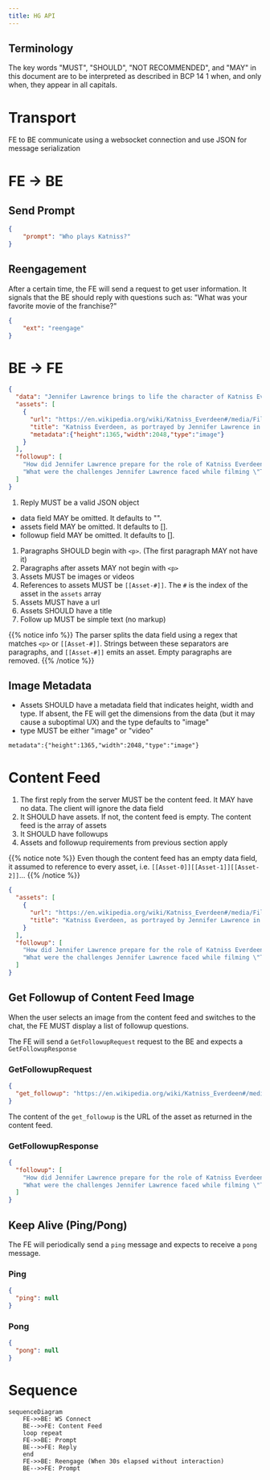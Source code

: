 ```yaml
---
title: HG API
---
```


## Terminology

The key words "MUST", "SHOULD", "NOT RECOMMENDED", and "MAY" in this document are to be interpreted as described in BCP 14 1 when, and only when, they appear in all capitals.

# Transport

FE to BE communicate using a websocket connection
and use JSON for message serialization

# FE -> BE

## Send Prompt

```json
{
    "prompt": "Who plays Katniss?"
}
```

## Reengagement

After a certain time, the FE will send a request
to get user information. It signals that the BE
should reply with questions such as: "What was
your favorite movie of the franchise?"

```json
{
    "ext": "reengage"
}
```

# BE -> FE

```json
{
  "data": "Jennifer Lawrence brings to life the character of Katniss Everdeen in \"The Hunger Games\" film series, captivating audiences with her powerful portrayal. Known for her resilience and sharp survival skills, Katniss becomes a symbol of hope and rebellion against oppression. Lawrence's performance has been pivotal, earning acclaim for her depth and authenticity in the role.<p>[[Asset-0]]<p>Preparing for Katniss required Lawrence to undergo intense physical training and archery lessons, immersing herself in the character's world. This preparation helped her convincingly navigate the physical and emotional landscapes of the dystopian setting, from the perilous Hunger Games arena to the complexities of her relationships.<p>Jennifer Lawrence's role as Katniss Everdeen not only showcased her acting range but also significantly boosted her career, establishing her as a leading actress in Hollywood. Her portrayal resonates with fans for its strength and vulnerability, making Katniss a memorable and inspiring character.",
  "assets": [
    {
      "url": "https://en.wikipedia.org/wiki/Katniss_Everdeen#/media/File:Katniss_Everdeen.jpg",
      "title": "Katniss Everdeen, as portrayed by Jennifer Lawrence in the film the Hunger Games",
      "metadata":{"height":1365,"width":2048,"type":"image"}
    }
  ],
  "followup": [
    "How did Jennifer Lawrence prepare for the role of Katniss Everdeen?",
    "What were the challenges Jennifer Lawrence faced while filming \"The Hunger Games\"?"
  ]
}
```

1. Reply MUST be a valid JSON object
  - data field MAY be omitted. It defaults to "".
  - assets field MAY be omitted. It defaults to [].
  - followup field MAY be omitted. It defaults to [].
1. Paragraphs SHOULD begin with `<p>`. (The first paragraph MAY not have it)
1. Paragraphs after assets MAY not begin with `<p>`
1. Assets MUST be images or videos
1. References to assets MUST be `[[Asset-#]]`. The `#` is the
index of the asset in the `assets` array
1. Assets MUST have a url
1. Assets SHOULD have a title
1. Follow up MUST be simple text (no markup)

{{% notice info %}}
The parser splits the data field using a regex that matches
`<p>` or `[[Asset-#]]`. Strings between these separators are
paragraphs, and `[[Asset-#]]` emits an asset.
Empty paragraphs are removed.
{{% /notice %}}

## Image Metadata

- Assets SHOULD have a metadata field that indicates height, width and type.
If absent, the FE will get the dimensions from the data (but it may
cause a suboptimal UX) and the type defaults to "image"
- type MUST be either "image" or "video"

```
metadata":{"height":1365,"width":2048,"type":"image"}
```

# Content Feed

1. The first reply from the server MUST be the content feed.
It MAY have no data. The client will ignore the data field
1. It SHOULD have assets. If not, the content feed is empty.
The content feed is the array of assets
1. It SHOULD have followups
1. Assets and followup requirements from previous section apply

{{% notice note %}}
Even though the content feed has an empty data field,
it assumed to reference
to every asset, i.e. `[[Asset-0]][[Asset-1]][[Asset-2]]`...
{{% /notice %}}

```json
{
  "assets": [
    {
      "url": "https://en.wikipedia.org/wiki/Katniss_Everdeen#/media/File:Katniss_Everdeen.jpg",
      "title": "Katniss Everdeen, as portrayed by Jennifer Lawrence in the film the Hunger Games"
    }
  ],
  "followup": [
    "How did Jennifer Lawrence prepare for the role of Katniss Everdeen?",
    "What were the challenges Jennifer Lawrence faced while filming \"The Hunger Games\"?"
  ]
}
```

## Get Followup of Content Feed Image

When the user selects an image from the content feed and switches to the
chat, the FE MUST display a list of followup questions.

The FE will send a `GetFollowupRequest` request to the BE and expects
a `GetFollowupResponse`

### GetFollowupRequest

```json
{
  "get_followup": "https://en.wikipedia.org/wiki/Katniss_Everdeen#/media/File:Katniss_Everdeen.jpg"
}
```

The content of the `get_followup` is the URL of the asset as returned
in the content feed.

### GetFollowupResponse

```json
{
  "followup": [
    "How did Jennifer Lawrence prepare for the role of Katniss Everdeen?",
    "What were the challenges Jennifer Lawrence faced while filming \"The Hunger Games\"?"
  ]
}
```

## Keep Alive (Ping/Pong)
The FE will periodically send a `ping` message and expects to receive
a `pong` message.

### Ping
```json
{
  "ping": null
}
```

### Pong
```json
{
  "pong": null
}
```

# Sequence

```mermaid
sequenceDiagram
    FE->>BE: WS Connect
    BE-->>FE: Content Feed
    loop repeat
    FE->>BE: Prompt
    BE-->>FE: Reply
    end
    FE->>BE: Reengage (When 30s elapsed without interaction)
    BE-->>FE: Prompt
```
